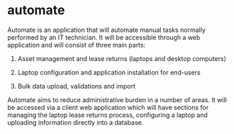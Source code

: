 automate
========

Automate is an application that will automate manual tasks normally performed by an IT technician. It will be accessible through a  web application and will consist of three main parts:  

1. Asset management and lease returns (laptops and desktop computers)

2. Laptop configuration and application installation for end-users

3. Bulk data upload, validations and import

Automate aims to reduce administrative burden in a number of areas. It will be accessed via a client web application which will have sections for managing the laptop lease returns process, configuring a laptop and uploading information directly into a database.

